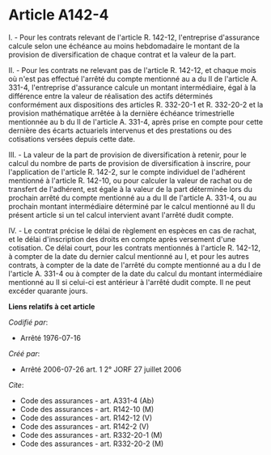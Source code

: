# Article A142-4

I. - Pour les contrats relevant de l'article R. 142-12, l'entreprise d'assurance calcule selon une échéance au moins
hebdomadaire le montant de la provision de diversification de chaque contrat et la valeur de la part.

II. - Pour les contrats ne relevant pas de l'article R. 142-12, et chaque mois où n'est pas effectué l'arrêté du compte
mentionné au a du II de l'article A. 331-4, l'entreprise d'assurance calcule un montant intermédiaire, égal à la différence
entre la valeur de réalisation des actifs déterminés conformément aux dispositions des articles R. 332-20-1 et R. 332-20-2 et
la provision mathématique arrêtée à la dernière échéance trimestrielle mentionnée au b du II de l'article A. 331-4, après
prise en compte pour cette dernière des écarts actuariels intervenus et des prestations ou des cotisations versées depuis
cette date.

III. - La valeur de la part de provision de diversification à retenir, pour le calcul du nombre de parts de provision de
diversification à inscrire, pour l'application de l'article R. 142-2, sur le compte individuel de l'adhérent mentionné à
l'article R. 142-10, ou pour calculer la valeur de rachat ou de transfert de l'adhérent, est égale à la valeur de la part
déterminée lors du prochain arrêté du compte mentionné au a du II de l'article A. 331-4, ou au prochain montant intermédiaire
déterminé par le calcul mentionné au II du présent article si un tel calcul intervient avant l'arrêté dudit compte.

IV. - Le contrat précise le délai de règlement en espèces en cas de rachat, et le délai d'inscription des droits en compte
après versement d'une cotisation. Ce délai court, pour les contrats mentionnés à l'article R. 142-12, à compter de la date du
dernier calcul mentionné au I, et pour les autres contrats, à compter de la date de l'arrêté du compte mentionné au a du I de
l'article A. 331-4 ou à compter de la date du calcul du montant intermédiaire mentionné au II si celui-ci est antérieur à
l'arrêté dudit compte. Il ne peut excéder quarante jours.

**Liens relatifs à cet article**

_Codifié par_:

  - Arrêté 1976-07-16

_Créé par_:

  - Arrêté 2006-07-26 art. 1 2° JORF 27 juillet 2006

_Cite_:

  - Code des assurances - art. A331-4 (Ab)
  - Code des assurances - art. R142-10 (M)
  - Code des assurances - art. R142-12 (V)
  - Code des assurances - art. R142-2 (V)
  - Code des assurances - art. R332-20-1 (M)
  - Code des assurances - art. R332-20-2 (M)
